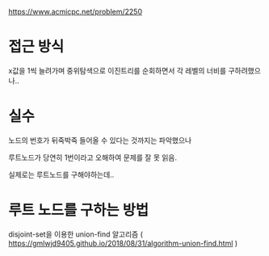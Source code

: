 https://www.acmicpc.net/problem/2250

# 접근 방식

x값을 1씩 늘려가며 중위탐색으로 이진트리를 순회하면서 각 레벨의 너비를 구하려했으나..

# 실수 

노드의 번호가 뒤죽박죽 들어올 수 있다는 것까지는 파악했으나

루트노드가 당연히 1번이라고 오해하여 문제를 잘 못 읽음.

실제로는 루트노드를 구해야하는데..

# 루트 노드를 구하는 방법

disjoint-set을 이용한 union-find 알고리즘 ( https://gmlwjd9405.github.io/2018/08/31/algorithm-union-find.html )